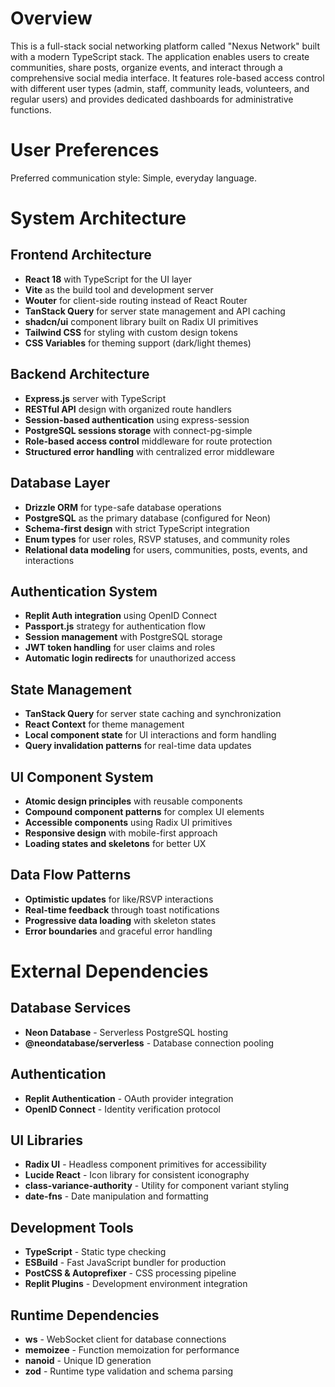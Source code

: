 # Overview

This is a full-stack social networking platform called "Nexus Network" built with a modern TypeScript stack. The application enables users to create communities, share posts, organize events, and interact through a comprehensive social media interface. It features role-based access control with different user types (admin, staff, community leads, volunteers, and regular users) and provides dedicated dashboards for administrative functions.

# User Preferences

Preferred communication style: Simple, everyday language.

# System Architecture

## Frontend Architecture
- **React 18** with TypeScript for the UI layer
- **Vite** as the build tool and development server
- **Wouter** for client-side routing instead of React Router
- **TanStack Query** for server state management and API caching
- **shadcn/ui** component library built on Radix UI primitives
- **Tailwind CSS** for styling with custom design tokens
- **CSS Variables** for theming support (dark/light themes)

## Backend Architecture
- **Express.js** server with TypeScript
- **RESTful API** design with organized route handlers
- **Session-based authentication** using express-session
- **PostgreSQL sessions storage** with connect-pg-simple
- **Role-based access control** middleware for route protection
- **Structured error handling** with centralized error middleware

## Database Layer
- **Drizzle ORM** for type-safe database operations
- **PostgreSQL** as the primary database (configured for Neon)
- **Schema-first design** with strict TypeScript integration
- **Enum types** for user roles, RSVP statuses, and community roles
- **Relational data modeling** for users, communities, posts, events, and interactions

## Authentication System
- **Replit Auth integration** using OpenID Connect
- **Passport.js** strategy for authentication flow
- **Session management** with PostgreSQL storage
- **JWT token handling** for user claims and roles
- **Automatic login redirects** for unauthorized access

## State Management
- **TanStack Query** for server state caching and synchronization
- **React Context** for theme management
- **Local component state** for UI interactions and form handling
- **Query invalidation patterns** for real-time data updates

## UI Component System
- **Atomic design principles** with reusable components
- **Compound component patterns** for complex UI elements
- **Accessible components** using Radix UI primitives
- **Responsive design** with mobile-first approach
- **Loading states and skeletons** for better UX

## Data Flow Patterns
- **Optimistic updates** for like/RSVP interactions
- **Real-time feedback** through toast notifications
- **Progressive data loading** with skeleton states
- **Error boundaries** and graceful error handling

# External Dependencies

## Database Services
- **Neon Database** - Serverless PostgreSQL hosting
- **@neondatabase/serverless** - Database connection pooling

## Authentication
- **Replit Authentication** - OAuth provider integration
- **OpenID Connect** - Identity verification protocol

## UI Libraries
- **Radix UI** - Headless component primitives for accessibility
- **Lucide React** - Icon library for consistent iconography
- **class-variance-authority** - Utility for component variant styling
- **date-fns** - Date manipulation and formatting

## Development Tools
- **TypeScript** - Static type checking
- **ESBuild** - Fast JavaScript bundler for production
- **PostCSS & Autoprefixer** - CSS processing pipeline
- **Replit Plugins** - Development environment integration

## Runtime Dependencies
- **ws** - WebSocket client for database connections
- **memoizee** - Function memoization for performance
- **nanoid** - Unique ID generation
- **zod** - Runtime type validation and schema parsing